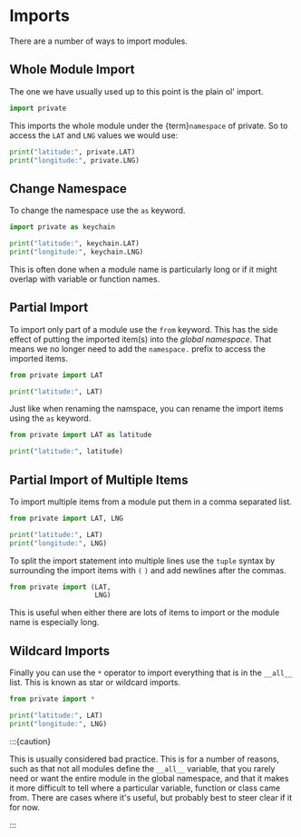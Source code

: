 Imports
=======

There are a number of ways to import modules.

Whole Module Import
-------------------

The one we have usually used up to this point is the plain ol' import.

```python
import private
```

This imports the whole module under the {term}`namespace` of private. So to
access the `LAT` and `LNG` values we would use:

```python
print("latitude:", private.LAT)
print("longitude:", private.LNG)
```

Change Namespace
----------------

To change the namespace use the `as` keyword.

```python
import private as keychain

print("latitude:", keychain.LAT)
print("longitude:", keychain.LNG)
```

This is often done when a module name is particularly long or if it might
overlap with variable or function names.


Partial Import
--------------

To import only part of a module use the `from` keyword. This has the side
effect of putting the imported item(s) into the *global namespace*. That means
we no longer need to add the `namespace.` prefix to access the imported
items.

```python
from private import LAT

print("latitude:", LAT)
```

Just like when renaming the namspace, you can rename the import items using the
`as` keyword.

```python
from private import LAT as latitude

print("latitude:", latitude)
```

Partial Import of Multiple Items
--------------------------------

To import multiple items from a module put them in a comma separated list.

```python
from private import LAT, LNG

print("latitude:", LAT)
print("longitude:", LNG)
```

To split the import statement into multiple lines use the `tuple` syntax by
surrounding the import items with `(` `)` and add newlines after the commas.

```python
from private import (LAT,
                     LNG)
```

This is useful when either there are lots of items to import or the module
name is especially long.


Wildcard Imports
----------------

Finally you can use the `*` operator to import everything that is in the
`__all__` list. This is known as star or wildcard imports.

```python
from private import *

print("latitude:", LAT)
print("longitude:", LNG)
```

:::{caution}

This is usually considered bad practice. This is for a number of reasons,
such as that not all modules define the `__all__` variable, that you rarely
need or want the entire module in the global namespace, and that it makes it
more difficult to tell where a particular variable, function or class came
from. There are cases where it's useful, but probably best to steer clear if
it for now.

:::
